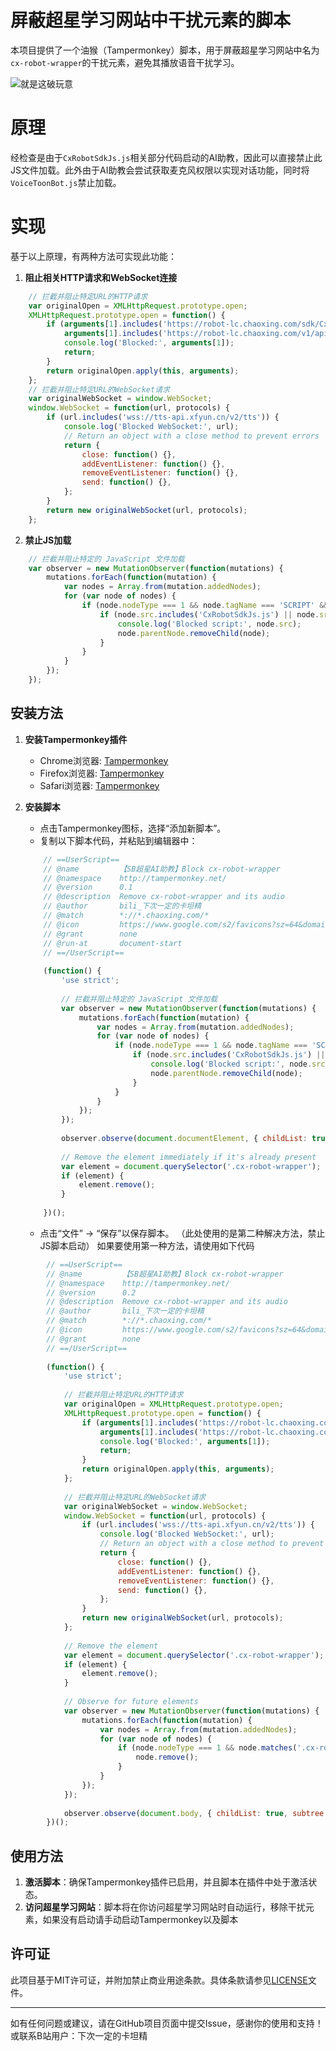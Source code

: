 # 屏蔽超星学习网站中干扰元素的脚本

本项目提供了一个油猴（Tampermonkey）脚本，用于屏蔽超星学习网站中名为`cx-robot-wrapper`的干扰元素，避免其播放语音干扰学习。

![就是这破玩意](./images/example.jpg)

# 原理

经检查是由于`CxRobotSdkJs.js`相关部分代码启动的AI助教，因此可以直接禁止此JS文件加载。此外由于AI助教会尝试获取麦克风权限以实现对话功能，同时将`VoiceToonBot.js`禁止加载。

# 实现

基于以上原理，有两种方法可实现此功能：
1. **阻止相关HTTP请求和WebSocket连接**
```javascript
    // 拦截并阻止特定URL的HTTP请求
    var originalOpen = XMLHttpRequest.prototype.open;
    XMLHttpRequest.prototype.open = function() {
        if (arguments[1].includes('https://robot-lc.chaoxing.com/sdk/CxRobotSdkJs.js') ||
            arguments[1].includes('https://robot-lc.chaoxing.com/v1/api/getTTSWebSocketUrl')) {
            console.log('Blocked:', arguments[1]);
            return;
        }
        return originalOpen.apply(this, arguments);
    };
    // 拦截并阻止特定URL的WebSocket请求
    var originalWebSocket = window.WebSocket;
    window.WebSocket = function(url, protocols) {
        if (url.includes('wss://tts-api.xfyun.cn/v2/tts')) {
            console.log('Blocked WebSocket:', url);
            // Return an object with a close method to prevent errors
            return {
                close: function() {},
                addEventListener: function() {},
                removeEventListener: function() {},
                send: function() {},
            };
        }
        return new originalWebSocket(url, protocols);
    };
```
2. **禁止JS加载**
```javascript
    // 拦截并阻止特定的 JavaScript 文件加载
    var observer = new MutationObserver(function(mutations) {
        mutations.forEach(function(mutation) {
            var nodes = Array.from(mutation.addedNodes);
            for (var node of nodes) {
                if (node.nodeType === 1 && node.tagName === 'SCRIPT' && node.src) {
                    if (node.src.includes('CxRobotSdkJs.js') || node.src.includes('VoiceToonBot.js')) {
                        console.log('Blocked script:', node.src);
                        node.parentNode.removeChild(node);
                    }
                }
            }
        });
    });
```
## 安装方法

1. **安装Tampermonkey插件**
    - Chrome浏览器: [Tampermonkey](https://chrome.google.com/webstore/detail/tampermonkey/dhdgffkkebhmkfjojejmpbldmpobfkfo)
    - Firefox浏览器: [Tampermonkey](https://addons.mozilla.org/en-US/firefox/addon/tampermonkey/)
    - Safari浏览器: [Tampermonkey](https://apps.apple.com/app/tampermonkey/id1482490089)

2. **安装脚本**
    - 点击Tampermonkey图标，选择“添加新脚本”。
    - 复制以下脚本代码，并粘贴到编辑器中：

    ```javascript
        // ==UserScript==
        // @name         【SB超星AI助教】Block cx-robot-wrapper
        // @namespace    http://tampermonkey.net/
        // @version      0.1
        // @description  Remove cx-robot-wrapper and its audio
        // @author       bili_下次一定的卡坦精
        // @match        *://*.chaoxing.com/*
        // @icon         https://www.google.com/s2/favicons?sz=64&domain=chaoxing.com
        // @grant        none
        // @run-at       document-start
        // ==/UserScript==
        
        (function() {
            'use strict';
        
            // 拦截并阻止特定的 JavaScript 文件加载
            var observer = new MutationObserver(function(mutations) {
                mutations.forEach(function(mutation) {
                    var nodes = Array.from(mutation.addedNodes);
                    for (var node of nodes) {
                        if (node.nodeType === 1 && node.tagName === 'SCRIPT' && node.src) {
                            if (node.src.includes('CxRobotSdkJs.js') || node.src.includes('VoiceToonBot.js')) {
                                console.log('Blocked script:', node.src);
                                node.parentNode.removeChild(node);
                            }
                        }
                    }
                });
            });
        
            observer.observe(document.documentElement, { childList: true, subtree: true });
        
            // Remove the element immediately if it's already present
            var element = document.querySelector('.cx-robot-wrapper');
            if (element) {
                element.remove();
            }
        
        })();
    ```

    - 点击“文件” -> “保存”以保存脚本。
    （此处使用的是第二种解决方法，禁止JS脚本启动）
    如果要使用第一种方法，请使用如下代码
```javascript
        // ==UserScript==
        // @name         【SB超星AI助教】Block cx-robot-wrapper
        // @namespace    http://tampermonkey.net/
        // @version      0.2
        // @description  Remove cx-robot-wrapper and its audio
        // @author       bili_下次一定的卡坦精
        // @match        *://*.chaoxing.com/*
        // @icon         https://www.google.com/s2/favicons?sz=64&domain=chaoxing.com
        // @grant        none
        // ==/UserScript==
        
        (function() {
            'use strict';
        
            // 拦截并阻止特定URL的HTTP请求
            var originalOpen = XMLHttpRequest.prototype.open;
            XMLHttpRequest.prototype.open = function() {
                if (arguments[1].includes('https://robot-lc.chaoxing.com/sdk/CxRobotSdkJs.js') ||
                    arguments[1].includes('https://robot-lc.chaoxing.com/v1/api/getTTSWebSocketUrl')) {
                    console.log('Blocked:', arguments[1]);
                    return;
                }
                return originalOpen.apply(this, arguments);
            };
        
            // 拦截并阻止特定URL的WebSocket请求
            var originalWebSocket = window.WebSocket;
            window.WebSocket = function(url, protocols) {
                if (url.includes('wss://tts-api.xfyun.cn/v2/tts')) {
                    console.log('Blocked WebSocket:', url);
                    // Return an object with a close method to prevent errors
                    return {
                        close: function() {},
                        addEventListener: function() {},
                        removeEventListener: function() {},
                        send: function() {},
                    };
                }
                return new originalWebSocket(url, protocols);
            };
        
            // Remove the element
            var element = document.querySelector('.cx-robot-wrapper');
            if (element) {
                element.remove();
            }
        
            // Observe for future elements
            var observer = new MutationObserver(function(mutations) {
                mutations.forEach(function(mutation) {
                    var nodes = Array.from(mutation.addedNodes);
                    for (var node of nodes) {
                        if (node.nodeType === 1 && node.matches('.cx-robot-wrapper')) {
                            node.remove();
                        }
                    }
                });
            });
        
            observer.observe(document.body, { childList: true, subtree: true });
        })();
```
## 使用方法

1. **激活脚本**：确保Tampermonkey插件已启用，并且脚本在插件中处于激活状态。
2. **访问超星学习网站**：脚本将在你访问超星学习网站时自动运行，移除干扰元素，如果没有启动请手动启动Tampermonkey以及脚本

## 许可证

此项目基于MIT许可证，并附加禁止商业用途条款。具体条款请参见[LICENSE](./LICENSE)文件。

---

如有任何问题或建议，请在GitHub项目页面中提交Issue，感谢你的使用和支持！
或联系B站用户：下次一定的卡坦精

